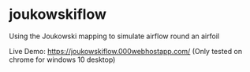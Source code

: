# joukowskiflow
Using the Joukowski mapping to simulate airflow round an airfoil

Live Demo: https://joukowskiflow.000webhostapp.com/
(Only tested on chrome for windows 10 desktop)
